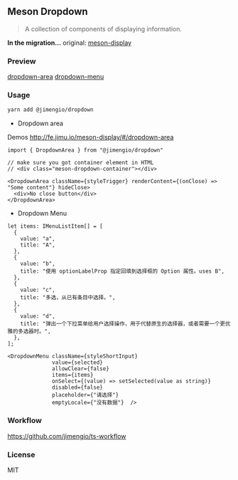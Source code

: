 ## Meson Dropdown


> A collection of components of displaying information.

**In the migration...** original: [meson-display](https://github.com/jimengio/meson-display)

### Preview

[dropdown-area](http://fe.jimu.io/meson-display/#/dropdown-area)
[dropdown-menu](http://fe.jimu.io/meson-display/#/dropdown-menu)

### Usage

```bash
yarn add @jimengio/dropdown
```

* Dropdown area

Demos http://fe.jimu.io/meson-display/#/dropdown-area

```tsx
import { DropdownArea } from "@jimengio/dropdown"

// make sure you got container element in HTML
// <div class="meson-dropdown-container"></div>

<DropdownArea className={styleTrigger} renderContent={(onClose) => "Some content"} hideClose>
  <div>No close button</div>
</DropdownArea>
```

* Dropdown Menu

```tsx
let items: IMenuListItem[] = [
  {
    value: "a",
    title: "A",
  },
  {
    value: "b",
    title: "使用 optionLabelProp 指定回填到选择框的 Option 属性。uses B",
  },
  {
    value: "c",
    title: "多选，从已有条目中选择。",
  },
  {
    value: "d",
    title: "弹出一个下拉菜单给用户选择操作，用于代替原生的选择器，或者需要一个更优雅的多选器时。",
  },
];

<DropdownMenu className={styleShortInput}
              value={selected}
              allowClear={false}
              items={items}
              onSelect={(value) => setSelected(value as string)}
              disabled={false}
              placeholder={"请选择"}
              emptyLocale={"没有数据"}  />
```

### Workflow

https://github.com/jimengio/ts-workflow

### License

MIT
